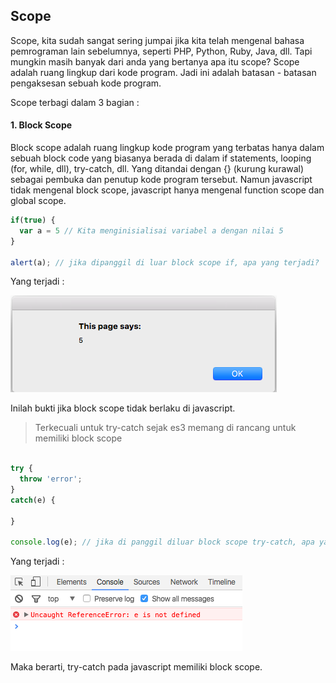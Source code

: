 ## Scope
Scope, kita sudah sangat sering jumpai jika kita telah mengenal bahasa pemrograman lain sebelumnya, seperti PHP, Python, Ruby, Java, dll.
Tapi mungkin masih banyak dari anda yang bertanya apa itu scope?
Scope adalah ruang lingkup dari kode program. Jadi ini adalah batasan - batasan pengaksesan sebuah kode program.

Scope terbagi dalam 3 bagian :

#### 1. Block Scope
Block scope adalah ruang lingkup kode program yang terbatas hanya dalam sebuah block code yang biasanya berada di dalam if statements, looping (for, while, dll), try-catch, dll. Yang ditandai dengan {} (kurung kurawal) sebagai pembuka dan penutup kode program tersebut.
Namun javascript tidak mengenal block scope, javascript hanya mengenal function scope dan global scope.


```javascript
if(true) {
  var a = 5 // Kita menginisialisai variabel a dengan nilai 5
}

alert(a); // jika dipanggil di luar block scope if, apa yang terjadi?
```
Yang terjadi :

![alt text](./img/img1-scope.png)

Inilah bukti jika block scope tidak berlaku di javascript.

>Terkecuali untuk try-catch sejak es3 memang di rancang untuk memiliki block scope

```javascript

try {
  throw 'error';
}
catch(e) {

}

console.log(e); // jika di panggil diluar block scope try-catch, apa yang terjadi?
```

Yang terjadi :

![alt text](./img/img2-scope.png)

Maka berarti, try-catch pada javascript memiliki block scope.
